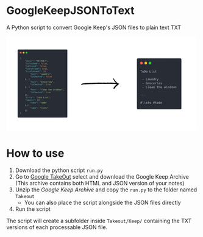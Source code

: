 # GoogleKeepJSONToText

A Python script to convert Google Keep's JSON files to plain text TXT


![Illustration](docs/ilustration.png)


# How to use

1. Download the python script ```run.py``` 
2. Go to [Google TakeOut](https://takeout.google.com/) select and download the Google Keep Archive (This archive contains both HTML and JSON version of your notes)
3. Unzip the _Google Keep Archive_ and copy the ```run.py``` to the folder named ```Takeout```
    - You can also place the script alongside the JSON files directly 
4. Run the script

The script will create a subfolder inside ```Takeout/Keep/``` containing the TXT versions of each processable JSON file.


